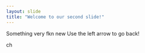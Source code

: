```yaml
---
layout: slide
title: "Welcome to our second slide!"
---
```

Something very fkn new
Use the left arrow to go back!

ch
